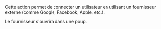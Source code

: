 Cette action permet de connecter un utilisateur en utilisant un fournisseur externe (comme Google, Facebook, Apple, etc.).

Le fournisseur s'ouvrira dans une poup.
